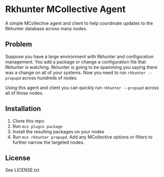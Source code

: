 # Rkhunter MCollective Agent

A simple MCollective agent and client to help coordinate updates to the Rkhunter database across many nodes.

## Problem

Suppose you have a large environment with Rkhunter and configuration management. You add a package or change a configuration file that Rkhunter is watching. Rkhunter is going to be spamming you saying there was a change on all of your systems. Now you need to run `rkhunter --propupd` across hundreds of nodes.

Using this agent and client you can quickly run `rkhunter --propupd` across all of those nodes.

## Installation

1. Clone this repo
2. Run `mco plugin package`
3. Install the resulting packages on your nodes
4. Run `mco rkhunter propupd`.  Add any MCollective options or filters to further narrow the targeted nodes.

## License

See LICENSE.txt
